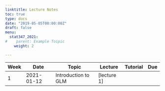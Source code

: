 ```yaml
---
linktitle: Lecture Notes
toc: true
type: docs
date: "2019-05-05T00:00:00Z"
draft: false
menu:
  stat347_2021:
#    parent: Example Toipic
    weight: 2

---
```


Week | Date | Topic | Lecture | Tutorial | Due
---|---|---|---|---|---
1 | 2021-01-12 | Introduction to GLM | [lecture 1] | |


